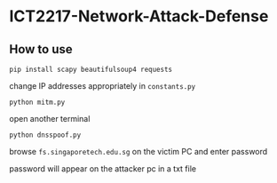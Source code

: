 # ICT2217-Network-Attack-Defense


## How to use 

`pip install scapy beautifulsoup4 requests`

change IP addresses appropriately in `constants.py`

`python mitm.py`

open another terminal

`python dnsspoof.py`

browse `fs.singaporetech.edu.sg` on the victim PC and enter password

password will appear on the attacker pc in a txt file
